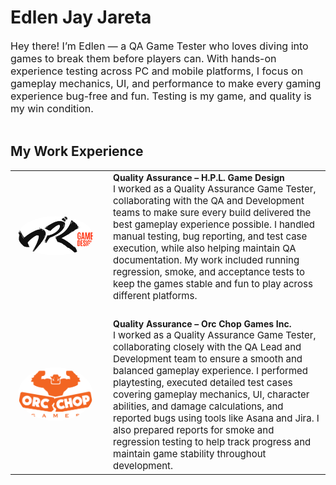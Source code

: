 <h1>Edlen Jay Jareta</h1>
<font size="3">Hey there! I’m Edlen — a QA Game Tester who loves diving into games to break them before players can. With hands-on experience testing across PC and mobile platforms, I focus on gameplay mechanics, UI, and performance to make every gaming experience bug-free and fun. Testing is my game, and quality is my win condition.</font>
<br><br>
<h2>My Work Experience</h2>
<table>
  <tr>
    <td width="130" align="center" style="vertical-align: middle; padding-right: 20px;">
      <img src="WorkImages/HPL-logo.png" alt="H.P.L. Game Design" width="120" style="border-radius: 50%; border: none;">
    </td>
    <td style="vertical-align: middle;">
      <b>Quality Assurance –</b> <strong>H.P.L. Game Design</strong><br>
      <span style="font-size: 15px;">
          I worked as a Quality Assurance Game Tester, collaborating with the QA and Development teams to make sure every build delivered the best gameplay experience possible. 
          I handled manual testing, bug reporting, and test case execution, while also helping maintain QA documentation. 
          My work included running regression, smoke, and acceptance tests to keep the games stable and fun to play across different platforms.
      </span>
    </td>
  </tr>

  <tr><td colspan="2"><br></td></tr> <!-- spacer row -->

  <tr>
    <td width="130" align="center" style="vertical-align: middle; padding-right: 20px;">
      <img src="WorkImages/Orc-Chop-logo.png" alt="Orc Chop Games" width="120" style="border-radius: 50%; border: none;">
    </td>
    <td style="vertical-align: middle;">
      <b>Quality Assurance –</b> <strong>Orc Chop Games Inc.</strong><br>
      <span style="font-size: 15px;">
          I worked as a Quality Assurance Game Tester, collaborating closely with the QA Lead and Development team to ensure a smooth and balanced gameplay experience. 
          I performed playtesting, executed detailed test cases covering gameplay mechanics, UI, character abilities, and damage calculations, and reported bugs using tools like Asana and Jira. 
          I also prepared reports for smoke and regression testing to help track progress and maintain game stability throughout development.
      </span>
    </td>
  </tr>
</table>

